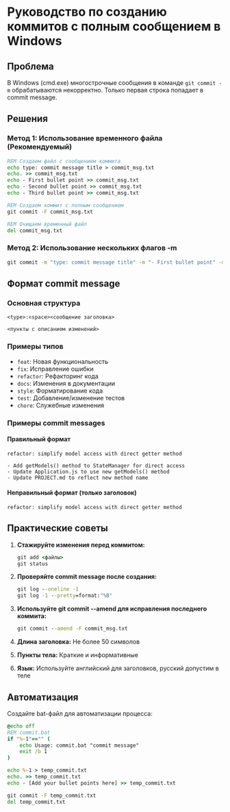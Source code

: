 # Руководство по созданию коммитов с полным сообщением в Windows

## Проблема
В Windows (cmd.exe) многострочные сообщения в команде `git commit -m` обрабатываются некорректно.
Только первая строка попадает в commit message.

## Решения

### Метод 1: Использование временного файла (Рекомендуемый)
```cmd
REM Создаем файл с сообщением коммита
echo type: commit message title > commit_msg.txt
echo. >> commit_msg.txt
echo - First bullet point >> commit_msg.txt
echo - Second bullet point >> commit_msg.txt
echo - Third bullet point >> commit_msg.txt

REM Создаем коммит с полным сообщением
git commit -F commit_msg.txt

REM Очищаем временный файл
del commit_msg.txt
```

### Метод 2: Использование нескольких флагов -m
```cmd
git commit -m "type: commit message title" -m "- First bullet point" -m "- Second bullet point" -m "- Third bullet point"
```


## Формат commit message

### Основная структура
```
<type>:<space><сообщение заголовка>

<пункты с описанием изменений>
```

### Примеры типов
- `feat`: Новая функциональность
- `fix`: Исправление ошибки
- `refactor`: Рефакторинг кода
- `docs`: Изменения в документации
- `style`: Форматирование кода
- `test`: Добавление/изменение тестов
- `chore`: Служебные изменения

### Примеры commit messages

#### Правильный формат
```
refactor: simplify model access with direct getter method

- Add getModels() method to StateManager for direct access
- Update Application.js to use new getModels() method
- Update PROJECT.md to reflect new method name
```

#### Неправильный формат (только заголовок)
```
refactor: simplify model access with direct getter method
```

## Практические советы

1. **Стажируйте изменения перед коммитом:**
   ```cmd
   git add <файлы>
   git status
   ```

2. **Проверяйте commit message после создания:**
   ```cmd
   git log --oneline -1
   git log -1 --pretty=format:"%B"
   ```

3. **Используйте git commit --amend для исправления последнего коммита:**
   ```cmd
   git commit --amend -F commit_msg.txt
   ```

4. **Длина заголовка:** Не более 50 символов
5. **Пункты тела:** Краткие и информативные
6. **Язык:** Используйте английский для заголовков, русский допустим в теле

## Автоматизация
Создайте bat-файл для автоматизации процесса:

```cmd
@echo off
REM commit.bat
if "%~1"=="" (
    echo Usage: commit.bat "commit message"
    exit /b 1
)

echo %~1 > temp_commit.txt
echo. >> temp_commit.txt
echo - [Add your bullet points here] >> temp_commit.txt

git commit -F temp_commit.txt
del temp_commit.txt